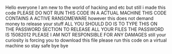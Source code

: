 Hello everyone
I am new to the world of hacking and etc
but still i made this code 
PLEASE DO NOT RUN THIS CODE IN A ACTUAL MACHINE
THIS CODE CONTAINS A ACTIVE RANSOMEWARE
however this does not demand money to release your stuff
ALL YOU SHOULD DO IS TO TYPE THIS ON THE PASSWORD SECTION TO RELEASE ALL YOUR FILES
THE PASSWORD IS 15082012
PLEASE I AM NOT RESPONSIBLE FOR ANY DAMAGES
still your curiosity is forcing you to download this file please run this code on a virtual machine
so stay safe 
bye bye
